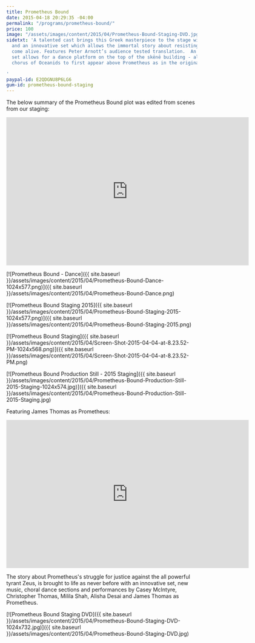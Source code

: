 ```yaml
---
title: Prometheus Bound
date: 2015-04-18 20:29:35 -04:00
permalink: "/programs/prometheus-bound/"
price: 100
image: "/assets/images/content/2015/04/Prometheus-Bound-Staging-DVD.jpg"
sidetxt: 'A talented cast brings this Greek masterpiece to the stage with song, dance
  and an innovative set which allows the immortal story about resisting tyranny to
  come alive. Features Peter Arnott’s audience tested translation.  An innovative
  set allows for a dance platform on the top of the skēnē building - allowing the
  chorus of Oceanids to first appear above Prometheus as in the original.

'
paypal-id: E2QDGNU8P6LG6
gum-id: prometheus-bound-staging
---
```


The below summary of the Prometheus Bound plot was edited from scenes from our staging:

<iframe id="ytplayer" type="text/html" width="640" height="390"
  src="https://www.youtube.com/embed/playlist?list=PLm2zChNEamqy1S8vNCYj2YJckQ8K0v5Xk&rel=0&amp;modestbranding=1&amp;autohide=1" class="yt" frameborder="0"></iframe>

[![Prometheus Bound - Dance]({{ site.baseurl }}/assets/images/content/2015/04/Prometheus-Bound-Dance-1024x577.png)]({{ site.baseurl }}/assets/images/content/2015/04/Prometheus-Bound-Dance.png) 

[![Prometheus Bound Staging 2015]({{ site.baseurl }}/assets/images/content/2015/04/Prometheus-Bound-Staging-2015-1024x577.png)]({{ site.baseurl }}/assets/images/content/2015/04/Prometheus-Bound-Staging-2015.png)

[![Prometheus Bound Staging]({{ site.baseurl }}/assets/images/content/2015/04/Screen-Shot-2015-04-04-at-8.23.52-PM-1024x568.png)]({{ site.baseurl }}/assets/images/content/2015/04/Screen-Shot-2015-04-04-at-8.23.52-PM.png)

[![Prometheus Bound Production Still - 2015 Staging]({{ site.baseurl }}/assets/images/content/2015/04/Prometheus-Bound-Production-Still-2015-Staging-1024x574.jpg)]({{ site.baseurl }}/assets/images/content/2015/04/Prometheus-Bound-Production-Still-2015-Staging.jpg)

Featuring James Thomas as Prometheus:

<iframe id="ytplayer" type="text/html" width="640" height="390"
  src="https://www.youtube.com/embed/LLkUDTsMRzg?rel=0&amp;modestbranding=1&amp;autohide=1"
  frameborder="0" class="yt"> </iframe>

The story about Prometheus's struggle for justice against the all powerful tyrant Zeus, is brought to life as never before with an innovative set, new music, choral dance sections and performances by Casey McIntyre, Christopher Thomas, Milila Shah, Alisha Desai and James Thomas as Prometheus.

[![Prometheus Bound Staging DVD]({{ site.baseurl }}/assets/images/content/2015/04/Prometheus-Bound-Staging-DVD-1024x732.jpg)]({{ site.baseurl }}/assets/images/content/2015/04/Prometheus-Bound-Staging-DVD.jpg)
